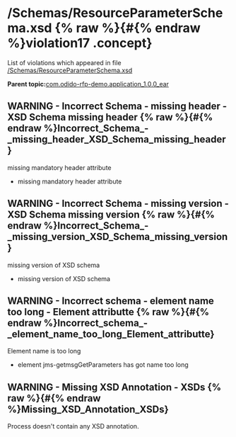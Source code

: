# /Schemas/ResourceParameterSchema.xsd {% raw %}{#{% endraw %}violation17 .concept}

List of violations which appeared in file [/Schemas/ResourceParameterSchema.xsd](../../../projects/com.odido-rfp-demo.application_1.0.0_ear/Schemas/ResourceParameterSchema.xsd.md)

**Parent topic:**[com.odido-rfp-demo.application\_1.0.0\_ear](../../../qa/projects/com.odido-rfp-demo.application_1.0.0_ear.md)

## WARNING - Incorrect Schema - missing header - XSD Schema missing header {% raw %}{#{% endraw %}Incorrect_Schema_-_missing_header_XSD_Schema_missing_header}

missing mandatory header attribute

-   missing mandatory header attribute

## WARNING - Incorrect Schema - missing version - XSD Schema missing version {% raw %}{#{% endraw %}Incorrect_Schema_-_missing_version_XSD_Schema_missing_version}

missing version of XSD schema

-   missing version of XSD schema

## WARNING - Incorrect schema - element name too long - Element attributte {% raw %}{#{% endraw %}Incorrect_schema_-_element_name_too_long_Element_attributte}

Element name is too long

-   element jms-getmsgGetParameters has got name too long

## WARNING - Missing XSD Annotation - XSDs {% raw %}{#{% endraw %}Missing_XSD_Annotation_XSDs}

Process doesn't contain any XSD annotation.

